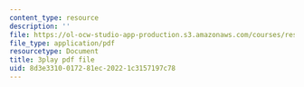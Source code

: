 ```yaml
---
content_type: resource
description: ''
file: https://ol-ocw-studio-app-production.s3.amazonaws.com/courses/res-3-003-learn-to-build-your-own-videogame-with-the-unity-game-engine-and-microsoft-kinect-january-iap-2017/8d3e3310017281ec20221c3157197c78_apbCAHH7Ml4.pdf
file_type: application/pdf
resourcetype: Document
title: 3play pdf file
uid: 8d3e3310-0172-81ec-2022-1c3157197c78
---
```

